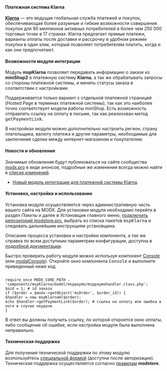 #### Платежная система Klarna

**[Klarna](https://www.klarna.com/)** — это ведущая глобальная служба платежей и покупок, обеспечивающая более разумные и гибкие возможности совершения покупок для 90 миллионов активных потребителей в более чем 250 000 торговых точек в 17 странах. Klarna предлагает прямые платежи, варианты оплаты после доставки и рассрочку в удобном режиме покупки в один клик, который позволяет потребителям платить, когда и как они предпочитают.

#### Возможности модуля интеграции

Модуль **mspKlarna** позволяет передавать информацию о заказе из **miniShop2** в платежную систему **Klarna**, а так же обрабатывать запросы со стороны платежной системы, и менять статусы заказа в соответствии с настройками.

Поддерживается только вариант с отдельной платежной страницей (Hosted Page в терминах платежной системы), так как это наиболее точно соответствует модели работы miniShop. Есть возможность отправлять ссылку на оплату в письме, так как реализован метод <kbd>getPaymentLink</kbd>.

В настройках модуля можно дополнительно настроить регион, страну плательщика, валюту платежа и другие параметры, необходимые для заключения сделки между интернет-магазином и покупателем.

#### Новости и обновления

Значимые обновления будут публиковаться на сайте сообщества <a href="https://modx.pro/">modx.pro</a> в виде анонсов, подробные же изменения всегда можно найти в <a href="https://modstore.pro/packages/payment-system/mspklarna#tab/changelog">списке изменений</a>.

- <a href="https://modx.pro">Новый модуль интеграции для платежной системы Klarna</a>.

#### Установка, настройка и использование

Установка модуля осуществляется через административную часть вашего сайта на MODX. Для установки модуля необходимо перейти в раздел <em>Пакеты</em> и далее в <em>Установщик</em> главного меню, <a href="https://modstore.pro/info/connection">подключить репозиторий modstore.pro</a>, выбрать из списка пакетов <kbd>mspKlarna</kbd> и следовать дальнейшим инструкциям установщика.

Описание процесса установки и настройки компонента, а так же справка по всем доступным параметрам конфигурации, доступна в <a href="https://docs.modx.pro/komponentyi/minishop2/moduli-oplatyi/mspklarna">подробной документации</a>.

Быстро проверить работу модуля можно используя компонент <a href="https://modx.com/extras/package/console">Console</a> (или <a href="https://modstore.pro/packages/utilities/modalconsole">modalConsole</a>). Откройте окно компонента <kbd>Console</kbd> и выполните приведенный ниже код.

<code>
require_once MODX_CORE_PATH . 'components/mspklarna/model/msppaymo/msppaymohandler.class.php';
$oid = 1; # id заказа
if ($order = $modx->getObject('msOrder', $order_id)) {
$handler = new mspKlarnaH($order);
echo $handler->getPaymentLink($order); # ссылка на оплату или ошибка в логе в случае неудачи
}</code>

В ответ вы должны получить ссылку, по которой откроется окно оплаты, либо сообщение об ошибке, если настройка модуля была выполнена неправильно.

#### Техническая поддержка

Для получения технической поддержки по этому модулю возпользуйтесь <a href="https://modstore.pro/office/support">специальной формой</a> (доступна после авторизации). Техническая поддержка осуществляется согласно <a href="https://modstore.pro/info/rules">правилам</a> <strong>modstore</strong>.
